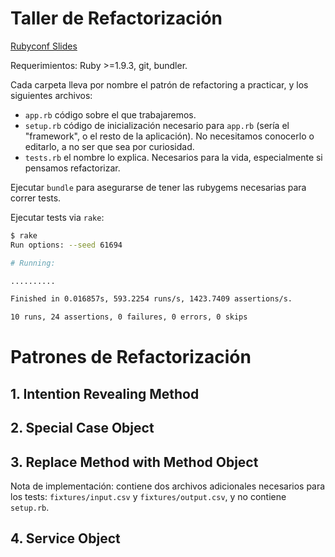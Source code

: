 # Taller de Refactorización

[Rubyconf Slides](http://es.slideshare.net/thoughtbot/refactoring-workshop-rubyconf-argentina-2014)

Requerimientos: Ruby >=1.9.3, git, bundler.

Cada carpeta lleva por nombre el patrón de refactoring a practicar, y los
siguientes archivos:

* `app.rb` código sobre el que trabajaremos.
* `setup.rb` código de inicialización necesario para `app.rb` (sería el
  "framework", o el resto de la aplicación). No necesitamos conocerlo o editarlo,
  a no ser que sea por curiosidad.
* `tests.rb` el nombre lo explica. Necesarios para la vida, especialmente si
    pensamos refactorizar.

Ejecutar `bundle` para asegurarse de tener las rubygems necesarias para correr
tests.

Ejecutar tests via `rake`:

```bash
$ rake
Run options: --seed 61694

# Running:

..........

Finished in 0.016857s, 593.2254 runs/s, 1423.7409 assertions/s.

10 runs, 24 assertions, 0 failures, 0 errors, 0 skips
```

# Patrones de Refactorización

## 1. Intention Revealing Method

## 2. Special Case Object

## 3. Replace Method with Method Object

Nota de implementación: contiene dos archivos adicionales necesarios para los
tests: `fixtures/input.csv` y `fixtures/output.csv`, y no contiene `setup.rb`.

## 4. Service Object
